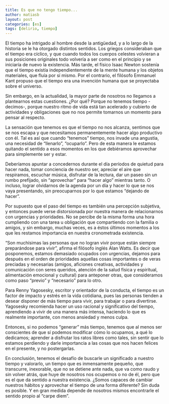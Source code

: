 ```yaml
---
title: Es que no tengo tiempo...
author: matiasb
layout: post
categories: [es]
tags: [delirio, tiempo]
---
```

El tiempo ha intrigado al hombre desde la antigüedad, y a lo largo de la historia se le ha otorgado distintos sentidos. Los griegos consideraban que el tiempo era cíclico, y que cuando todos los cuerpos celestes volvieran a sus posiciones originales todo volvería a ser como en el principio y se iniciaría de nuevo la existencia. Más tarde, el físico Isaac Newton sostenía que el tiempo existía independientemente de la mente humana y los objetos materiales, que fluía por sí mismo. Por el contrario, el filósofo Emmanuel Kant propuso que el tiempo era una invención humana que se proyectaba sobre el universo.

Sin embargo, en la actualidad, la mayor parte de nosotros no llegamos a plantearnos estas cuestiones. ¿Por qué? Porque no tenemos tiempo -decimos-, porque nuestro ritmo de vida está tan acelerado y cubierto de actividades y obligaciones que no nos permite tomarnos un momento para pensar al respecto.

La sensación que tenemos es que el tiempo no nos alcanza, sentimos que se nos escapa y que necesitamos permanentemente hacer algo productivo con él. Tal es así que cuando &#8220;tenemos&#8221; tiempo, nos invade una angustia, una necesidad de &#8220;llenarlo&#8221;, &#8220;ocuparlo&#8221;. Pero de esta manera le estamos quitando el sentido a esos momentos en los que debiéramos aprovechar para simplemente ser y estar.

Deberíamos apuntar a concedernos durante el día períodos de quietud para hacer nada, tomar conciencia de nuestro ser, apreciar el aire que respiramos, escuchar música, disfrutar de la lectura, dar un paseo sin un rumbo prefijado, sin &#8220;aprovechar&#8221; para &#8220;hacer algo&#8221; mientras tanto. O incluso, lograr olvidarnos de la agenda por un día y hacer lo que se nos vaya presentando, sin preocuparnos por lo que estamos &#8220;dejando de hacer&#8221;.

Por supuesto que el paso del tiempo es también una percepción subjetiva, y entonces puede verse distorsionada por nuestra manera de relacionarnos con urgencias y prioridades. No se percibe de la misma forma una hora cumpliendo con una tarea u obligación que compartiendo con la familia o amigos, y sin embargo, muchas veces, es a éstos últimos momentos a los que les restamos importancia en nuestra cronometrada existencia.

&#8220;Son muchísimas las personas que no logran vivir porque están siempre preparándose para vivir&#8221;, afirma el filósofo inglés Alan Watts. Es decir que posponemos, estamos demasiado ocupados con urgencias, dejamos para después en el orden de prioridades aquellas cosas importantes o de veras preciadas y necesarias (amigos, aficiones creativas, actividades y comunicación con seres queridos, atención de la salud física y espiritual, alimentación emocional y cultural) para anteponer otras, que consideramos como paso &#8220;previo&#8221; y &#8220;necesario&#8221; para lo otro.

Para Renny Yagosesky, escritor y orientador de la conducta, el tiempo es un factor de impacto y estrés en la vida cotidiana, pues las personas tienden a desear disponer de más tiempo para vivir, para trabajar o para divertirse. Yagosesky recomienda hacer un uso racional y significativo del tiempo, aprendiendo a vivir de una manera más intensa, haciendo lo que es realmente importante, con menos ansiedad y menos culpa.

Entonces, si no podemos &#8220;generar&#8221; más tiempo, tenemos que al menos ser conscientes de que sí podemos modificar cómo lo ocupamos, a qué lo dedicamos; aprender a disfrutar los ratos libres como tales, sin sentir que lo estamos perdiendo y darle importancia a las cosas que nos hacen felices en el presente, y no postergarlas.

En conclusión, tenemos el desafío de buscarle un significado a nuestro tiempo y valorarlo, un tiempo que es inmensamente pequeño, que transcurre, inexorable, que no se detiene ante nada, que va como raudo y sin volver atrás, que huye de nosotros nos ocupemos o no de él, pero que es el que da sentido a nuestra existencia. ¿Somos capaces de cambiar nuestros hábitos y aprovechar el tiempo de una forma diferente? Sin duda es posible. Y en gran medida depende de nosotros mismos encontrarle el sentido propio al “carpe diem”.